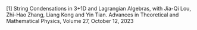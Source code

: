  [1] String Condensations in 3+1D and Lagrangian Algebras, with Jia-Qi Lou, Zhi-Hao
 Zhang, Liang Kong and Yin Tian.
 Advances in Theoretical and Mathematical Physics, Volume 27, October 12, 2023